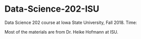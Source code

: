 # Data-Science-202-ISU
Data Science 202 course at Iowa State University, Fall 2018. Time: 

Most of the materials are from Dr. Heike Hofmann at ISU.
